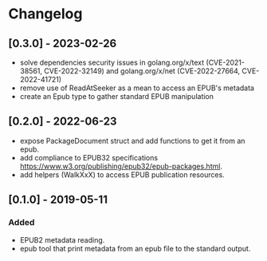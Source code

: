 # Changelog
## [0.3.0] - 2023-02-26
- solve dependencies security issues in golang.org/x/text (CVE-2021-38561,
  CVE-2022-32149) and golang.org/x/net (CVE-2022-27664, CVE-2022-41721)
- remove use of ReadAtSeeker as a mean to access an EPUB's metadata
- create an Epub type to gather standard EPUB manipulation

## [0.2.0] - 2022-06-23
- expose PackageDocument struct and add functions to get it from an epub.
- add compliance to EPUB32 specifications https://www.w3.org/publishing/epub32/epub-packages.html.
- add helpers (WalkXxX) to access EPUB publication resources.

## [0.1.0] - 2019-05-11
### Added
- EPUB2 metadata reading.
- epub tool that print metadata from an epub file to the standard output.
